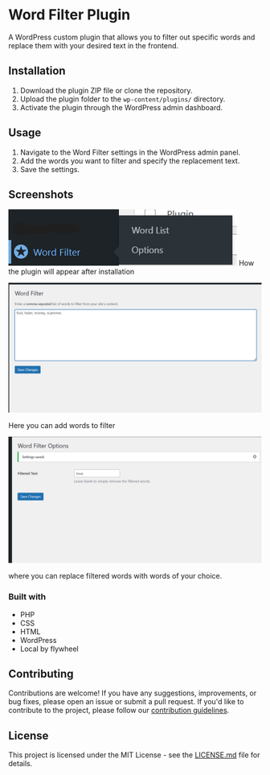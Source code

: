 # Word Filter Plugin

A WordPress custom plugin that allows you to filter out specific words and replace them with your desired text in the frontend.

## Installation

1. Download the plugin ZIP file or clone the repository.
2. Upload the plugin folder to the `wp-content/plugins/` directory.
3. Activate the plugin through the WordPress admin dashboard.

## Usage

1. Navigate to the Word Filter settings in the WordPress admin panel.
2. Add the words you want to filter and specify the replacement text.
3. Save the settings.

## Screenshots
![Screenshot 1](/img/Screenshot%20(001).png)
How the plugin will appear after installation

![Screenshot 1](/img/Screenshot%20(01).png)

Here you can add words to filter

![Screenshot 2](/img/Screenshot%20(02).png)

where you can replace filtered words with words of your choice.

### Built with

- PHP
- CSS 
- HTML
- WordPress
- Local by flywheel


## Contributing

Contributions are welcome! If you have any suggestions, improvements, or bug fixes, please open an issue or submit a pull request.  If you'd like to contribute to the project, please follow our [contribution guidelines](CONTRIBUTING.md).

## License

This project is licensed under the MIT License - see the [LICENSE.md](LICENSE.md) file for details.
